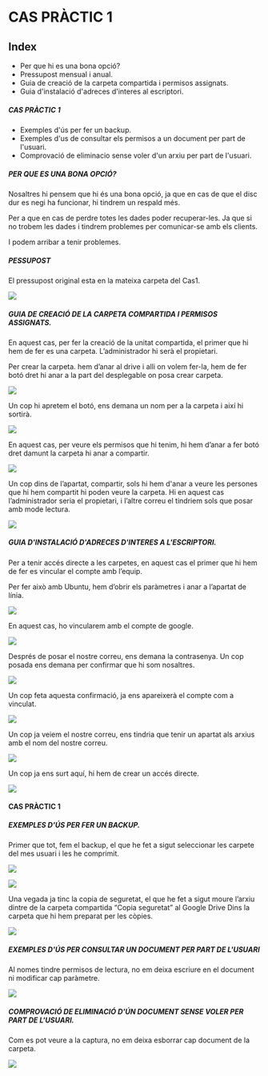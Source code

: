 # CAS PRÀCTIC 1

## Index
- Per que hi es una bona opció?
- Pressupost mensual i anual.
- Guia de creació de la carpeta compartida i permisos assignats.
- Guia d'instalació d'adreces d'interes al escriptori.

##### CAS PRÀCTIC 1
- Exemples d'ús per fer un backup.
- Exemples d'us de consultar els permisos a un document per part de l'usuari.
- Comprovació de eliminacio sense voler d'un arxiu per part de l'usuari.

##### PER QUE ES UNA BONA OPCIÓ?

Nosaltres hi pensem que hi és una bona opció, ja que en cas de que el disc dur es negi ha
funcionar, hi tindrem un respald més.

Per a que en cas de perdre totes les dades poder recuperar-les. Ja que si no trobem les
dades i tindrem problemes per comunicar-se amb els clients.

I podem arribar a tenir problemes.

##### PESSUPOST

El pressupost original esta en la mateixa carpeta del Cas1.

![](1.png)

##### GUIA DE CREACIÓ DE LA CARPETA COMPARTIDA I PERMISOS ASSIGNATS.

En aquest cas, per fer la creació de la unitat compartida, el primer que hi hem de fer es una
carpeta. L’administrador hi serà el propietari.

Per crear la carpeta. hem d’anar al drive i alli on volem fer-la, hem de fer botó dret hi anar a
la part del desplegable on posa crear carpeta.

![](2.png)

Un cop hi apretem el botó, ens demana un nom per a la carpeta i així hi sortirà.

![](3.png)

En aquest cas, per veure els permisos que hi tenim, hi hem d’anar a fer botó dret damunt la
carpeta hi anar a compartir.

![](4.png)

Un cop dins de l’apartat, compartir, sols hi hem d'anar a veure les persones que hi hem
compartit hi poden veure la carpeta. Hi en aquest cas l’administrador seria el propietari, i
l’altre correu el tindriem sols que posar amb mode lectura.

![](5.png)

##### GUIA D'INSTALACIÓ D'ADRECES D'INTERES A L'ESCRIPTORI.

Per a tenir accés directe a les carpetes, en aquest cas el primer que hi hem de fer es
vincular el compte amb l’equip.

Per fer això amb Ubuntu, hem d’obrir els paràmetres i anar a l’apartat de línia.

![](6.png)

En aquest cas, ho vincularem amb el compte de google.

![](7.png)

Després de posar el nostre correu, ens demana la contrasenya.
Un cop posada ens demana per confirmar que hi som nosaltres.

![](8.png)

Un cop feta aquesta confirmació, ja ens apareixerà el compte com a vinculat.

![](9.png)

Un cop ja veiem el nostre correu, ens tindria que tenir un apartat als arxius amb el nom del
nostre correu.

![](10.png)

Un cop ja ens surt aquí, hi hem de crear un accés directe.

![](11.png)

#### CAS PRÀCTIC 1

##### EXEMPLES D'ÚS PER FER UN BACKUP.

Primer que tot, fem el backup, el que he fet a sigut seleccionar les carpete del mes usuari i
les he comprimit.

![](12.png)

![](13.png)

Una vegada ja tinc la copia de seguretat, el que he fet a sigut moure l’arxiu dintre de la
carpeta compartida “Copia seguretat” al Google Drive Dins la carpeta que hi hem preparat
per les còpies.

![](14.png)

##### EXEMPLES D'ÚS PER CONSULTAR UN DOCUMENT PER PART DE L'USUARI

Al nomes tindre permisos de lectura, no em deixa escriure en el document ni modificar cap
paràmetre.

![](15.png)

##### COMPROVACIÓ DE ELIMINACIÓ D'ÚN DOCUMENT SENSE VOLER PER PART DE L'USUARI.

Com es pot veure a la captura, no em deixa esborrar cap document de la carpeta.

![](16.png)

